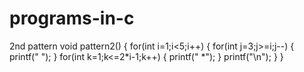# programs-in-c
2nd pattern
void pattern2()
{
 for(int i=1;i<5;i++)
 {
  for(int j=3;j>=i;j--)
  {
   printf("  ");
  }
  for(int k=1;k<=2*i-1;k++)
  {
   printf(" *");
  }
  printf("\n");
 }
}
